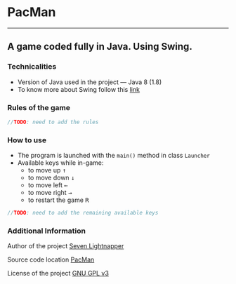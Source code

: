  PacMan
===
---

## A game coded fully in Java. Using Swing.

### Technicalities
- Version of Java used in the project &mdash; Java 8 (1.8)
- To know more about Swing follow this [link](https://en.wikipedia.org/wiki/Swing_(Java))

### Rules of the game
```java
//TODO: need to add the rules
``` 

### How to use
* The program is launched with the <code>main()</code> method in class <code>Launcher</code>
* Available keys while in-game:
  - to move up <kbd>&uarr;</kbd>
  - to move down <kbd>&darr;</kbd>
  - to move left <kbd>&larr;</kbd>
  - to move right <kbd>&rarr;</kbd>
  - to restart the game <kbd>R</kbd>
```java
//TODO: need to add the remaining available keys
```

### Additional Information
Author of the project [Seven Lightnapper](https://github.com/SevenLightnapper)

Source code location [PacMan](https://github.com/SevenLightnapper/PacMan)

License of the project [GNU GPL v3](../PacMan/LICENSE)
